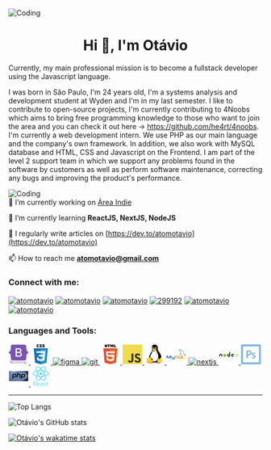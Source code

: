 <img align="center" alt="Coding" src="https://miro.medium.com/max/1000/1*iH6TbcAWnyxB12YYSFDUMQ.jpeg">
<h1 align="center">Hi 👋, I'm Otávio</h1>

Currently, my main professional mission is to become a fullstack developer using the Javascript language. 

I was born in São Paulo, I'm 24 years old, I'm a systems analysis and development student at Wyden and I'm in my last semester. I like to contribute to open-source projects, I'm currently contributing to 4Noobs which aims to bring free programming knowledge to those who want to join the area and you can check it out here -> https://github.com/he4rt/4noobs. I'm currently a web development intern. We use PHP as our main language and the company's own framework. In addition, we also work with MySQL database and HTML, CSS and Javascript on the Frontend. I am part of the level 2 support team in which we support any problems found in the software by customers as well as perform software maintenance, correcting any bugs and improving the product's performance. 

<img align="right" alt="Coding" width="600" src="https://data.whicdn.com/images/271624292/original.gif">


🔭 I’m currently working on [Área Indie](https://www.areaindie.tech/)

🌱 I’m currently learning **ReactJS, NextJS, NodeJS**

📝 I regularly write articles on [https://dev.to/atomotavio](https://dev.to/atomotavio)

📫 How to reach me **atomotavio@gmail.com**

<h3 align="left">Connect with me:</h3>
<p align="left">
<a href="https://dev.to/atomotavio" target="blank"><img align="center" src="https://raw.githubusercontent.com/rahuldkjain/github-profile-readme-generator/master/src/images/icons/Social/devto.svg" alt="atomotavio" height="30" width="40" /></a>
<a href="https://twitter.com/atomotavio" target="blank"><img align="center" src="https://raw.githubusercontent.com/rahuldkjain/github-profile-readme-generator/master/src/images/icons/Social/twitter.svg" alt="atomotavio" height="30" width="40" /></a>
<a href="https://linkedin.com/in/atomotavio" target="blank"><img align="center" src="https://raw.githubusercontent.com/rahuldkjain/github-profile-readme-generator/master/src/images/icons/Social/linked-in-alt.svg" alt="atomotavio" height="30" width="40" /></a>
<a href="https://stackoverflow.com/users/299192" target="blank"><img align="center" src="https://raw.githubusercontent.com/rahuldkjain/github-profile-readme-generator/master/src/images/icons/Social/stack-overflow.svg" alt="299192" height="30" width="40" /></a>
<a href="https://instagram.com/atomotavio" target="blank"><img align="center" src="https://raw.githubusercontent.com/rahuldkjain/github-profile-readme-generator/master/src/images/icons/Social/instagram.svg" alt="atomotavio" height="30" width="40" /></a>
<a href="https://www.youtube.com/c/atomotavio" target="blank"><img align="center" src="https://raw.githubusercontent.com/rahuldkjain/github-profile-readme-generator/master/src/images/icons/Social/youtube.svg" alt="atomotavio" height="30" width="40" /></a>
</p>

<h3 align="left">Languages and Tools:</h3>
<p align="left"> <a href="https://getbootstrap.com" target="_blank" rel="noreferrer"> <img src="https://raw.githubusercontent.com/devicons/devicon/master/icons/bootstrap/bootstrap-plain-wordmark.svg" alt="bootstrap" width="40" height="40"/> </a> <a href="https://www.w3schools.com/css/" target="_blank" rel="noreferrer"> <img src="https://raw.githubusercontent.com/devicons/devicon/master/icons/css3/css3-original-wordmark.svg" alt="css3" width="40" height="40"/> </a> <a href="https://www.figma.com/" target="_blank" rel="noreferrer"> <img src="https://www.vectorlogo.zone/logos/figma/figma-icon.svg" alt="figma" width="40" height="40"/> </a> <a href="https://git-scm.com/" target="_blank" rel="noreferrer"> <img src="https://www.vectorlogo.zone/logos/git-scm/git-scm-icon.svg" alt="git" width="40" height="40"/> </a> <a href="https://www.w3.org/html/" target="_blank" rel="noreferrer"> <img src="https://raw.githubusercontent.com/devicons/devicon/master/icons/html5/html5-original-wordmark.svg" alt="html5" width="40" height="40"/> </a> <a href="https://developer.mozilla.org/en-US/docs/Web/JavaScript" target="_blank" rel="noreferrer"> <img src="https://raw.githubusercontent.com/devicons/devicon/master/icons/javascript/javascript-original.svg" alt="javascript" width="40" height="40"/> </a> <a href="https://www.linux.org/" target="_blank" rel="noreferrer"> <img src="https://raw.githubusercontent.com/devicons/devicon/master/icons/linux/linux-original.svg" alt="linux" width="40" height="40"/> </a> <a href="https://www.mysql.com/" target="_blank" rel="noreferrer"> <img src="https://raw.githubusercontent.com/devicons/devicon/master/icons/mysql/mysql-original-wordmark.svg" alt="mysql" width="40" height="40"/> </a> <a href="https://nextjs.org/" target="_blank" rel="noreferrer"> <img src="https://cdn.worldvectorlogo.com/logos/nextjs-2.svg" alt="nextjs" width="40" height="40"/> </a> <a href="https://nodejs.org" target="_blank" rel="noreferrer"> <img src="https://raw.githubusercontent.com/devicons/devicon/master/icons/nodejs/nodejs-original-wordmark.svg" alt="nodejs" width="40" height="40"/> </a> <a href="https://www.photoshop.com/en" target="_blank" rel="noreferrer"> <img src="https://raw.githubusercontent.com/devicons/devicon/master/icons/photoshop/photoshop-line.svg" alt="photoshop" width="40" height="40"/> </a> <a href="https://www.php.net" target="_blank" rel="noreferrer"> <img src="https://raw.githubusercontent.com/devicons/devicon/master/icons/php/php-original.svg" alt="php" width="40" height="40"/> </a> <a href="https://reactjs.org/" target="_blank" rel="noreferrer"> <img src="https://raw.githubusercontent.com/devicons/devicon/master/icons/react/react-original-wordmark.svg" alt="react" width="40" height="40"/> </a> </p>

---

![Top Langs](https://github-readme-stats.vercel.app/api/top-langs/?username=atomotavio&layout=compact&theme=radical&hide_border=true&hide_title=true)

![Otávio's GitHub stats](https://github-readme-stats.vercel.app/api?username=atomotavio&show_icons=true&theme=radical&count_private=true&hide_border=true&hide_title=true)

[![Otávio's wakatime stats](https://github-readme-stats.vercel.app/api/wakatime?username=atomotavio&theme=radical&hide_border=true)](https://github.com/anuraghazra/github-readme-stats)


